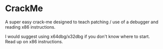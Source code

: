# CrackMe

A super easy crack-me designed to teach patching / use of a debugger and reading x86 instructions.

I would suggest using x64dbg/x32dbg if you don't know where to start. Read up on x86 instructions.
